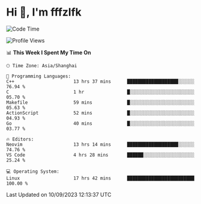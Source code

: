 # Hi 👋, I'm fffzlfk

<!--START_SECTION:waka-->
![Code Time](http://img.shields.io/badge/Code%20Time-400%20hrs%209%20mins-blue)

![Profile Views](http://img.shields.io/badge/Profile%20Views-0-blue)

📊 **This Week I Spent My Time On** 

```text
🕑︎ Time Zone: Asia/Shanghai

💬 Programming Languages: 
C++                      13 hrs 37 mins      ███████████████████░░░░░░   76.94 % 
C                        1 hr                █░░░░░░░░░░░░░░░░░░░░░░░░   05.70 % 
Makefile                 59 mins             █░░░░░░░░░░░░░░░░░░░░░░░░   05.63 % 
ActionScript             52 mins             █░░░░░░░░░░░░░░░░░░░░░░░░   04.93 % 
Go                       40 mins             █░░░░░░░░░░░░░░░░░░░░░░░░   03.77 % 

🔥 Editors: 
Neovim                   13 hrs 14 mins      ███████████████████░░░░░░   74.76 % 
VS Code                  4 hrs 28 mins       ██████░░░░░░░░░░░░░░░░░░░   25.24 % 

💻 Operating System: 
Linux                    17 hrs 42 mins      █████████████████████████   100.00 % 
```


 Last Updated on 10/09/2023 12:13:37 UTC
<!--END_SECTION:waka-->
